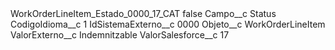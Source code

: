<?xml version="1.0" encoding="UTF-8"?>
<CustomMetadata xmlns="http://soap.sforce.com/2006/04/metadata" xmlns:xsi="http://www.w3.org/2001/XMLSchema-instance" xmlns:xsd="http://www.w3.org/2001/XMLSchema">
    <label>WorkOrderLineItem_Estado_0000_17_CAT</label>
    <protected>false</protected>
    <values>
        <field>Campo__c</field>
        <value xsi:type="xsd:string">Status</value>
    </values>
    <values>
        <field>CodigoIdioma__c</field>
        <value xsi:type="xsd:string">1</value>
    </values>
    <values>
        <field>IdSistemaExterno__c</field>
        <value xsi:type="xsd:string">0000</value>
    </values>
    <values>
        <field>Objeto__c</field>
        <value xsi:type="xsd:string">WorkOrderLineItem</value>
    </values>
    <values>
        <field>ValorExterno__c</field>
        <value xsi:type="xsd:string">Indemnitzable</value>
    </values>
    <values>
        <field>ValorSalesforce__c</field>
        <value xsi:type="xsd:string">17</value>
    </values>
</CustomMetadata>
